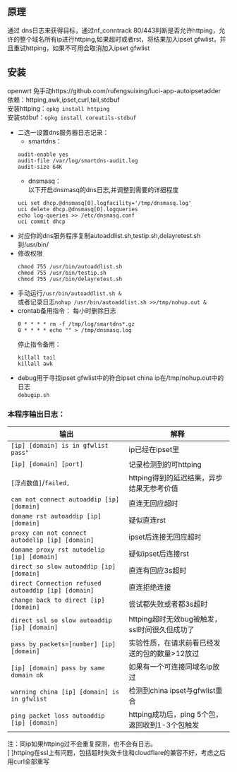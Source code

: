 ## 原理
通过 dns日志来获得目标，通过nf_conntrack 80/443判断是否允许httping，允许的整个域名所有ip进行httping,如果超时或者rst，将结果加入ipset gfwlist，并且重试httping，如果不可用会取消加入ipset gfwlist</br>
## 安装 
openwrt 免手动https://github.com/rufengsuixing/luci-app-autoipsetadder <br>
依赖：httping,awk,ipset,curl,tail,stdbuf
</br>
安装httping：`opkg install httping`<br>
安装stdbuf：`opkg install coreutils-stdbuf`
</br>
- 二选一设置dns服务器日志记录：
  - smartdns：
  ```
  audit-enable yes
  audit-file /var/log/smartdns-audit.log
  audit-size 64K
  ```
  - dnsmasq：</br>
  以下开启dnsmasq的dns日志,并调整到需要的详细程度
  ```
  uci set dhcp.@dnsmasq[0].logfacility='/tmp/dnsmasq.log'
  uci delete dhcp.@dnsmasq[0].logqueries
  echo log-queries >> /etc/dnsmasq.conf
  uci commit dhcp
  ```
- 对应你的dns服务程序复制autoaddlist.sh,testip.sh,delayretest.sh到/usr/bin/
- 修改权限
  ```
  chmod 755 /usr/bin/autoaddlist.sh
  chmod 755 /usr/bin/testip.sh
  chmod 755 /usr/bin/delayretest.sh
  ```
- 手动运行`/usr/bin/autoaddlist.sh &`<br>
  或者记录日志`nohup /usr/bin/autoaddlist.sh >>/tmp/nohup.out &`
- crontab备用指令：
  每小时删除日志
  ```
  0 * * * * rm -f /tmp/log/smartdns*.gz
  0 * * * * echo "" > /tmp/dnsmasq.log
  ```
  停止指令备用：
  ```
  killall tail
  killall awk
  ```
- debug用于寻找ipset gfwlist中的符合ipset china ip在/tmp/nohup.out中的日志<br>
  `debugip.sh`
### 本程序输出日志：

|输出|解释
| -|-
| `[ip] [domain] is in gfwlist pass"` | ip已经在ipset里
| `[ip] [domain] [port]` | 记录检测到的可httping
| `[浮点数值]`/`failed,` | httping得到的延迟结果，异步结果无参考价值
| `can not connect autoaddip [ip] [domain]` | 直连无回应超时
| `doname rst autoaddip [ip] [domain]` | 疑似直连rst
| `proxy can not connect autodelip [ip] [domain]` | ipset后连接无回应超时
| `doname proxy rst autodelip [ip] [domain]` | 疑似ipset后连接rst
| `direct so slow autoaddip [ip] [domain]` | 直连有回应3s超时
| `direct Connection refused autoaddip [ip] [domain]` | 直连拒绝连接
| `change back to direct [ip] [domain]` | 尝试都失败或者都3s超时
| `direct ssl so slow autoaddip [ip] [domain]` | httping超时无效bug被触发，ssl时间很久但成功了
| `pass by packets=[number] [ip] [domain]` | 实验性质，在请求前看已经发送的包的数量>12放过
| `[ip] [domain] pass by same domain ok` | 如果有一个可连接同域名ip放过
| `warning china [ip] [domain] is in gfwlist` | 检测到china ipset与gfwlist重合
| `ping packet loss autoaddip [ip] [domain]` | httping成功后，ping 5个包，返回收到1-3个包触发

注：同ip如果httping过不会重复探测，也不会有日志。</br>
[ ]httping在ssl上有问题，包括超时失效卡住和cloudflare的兼容不好，考虑之后用curl全部重写

